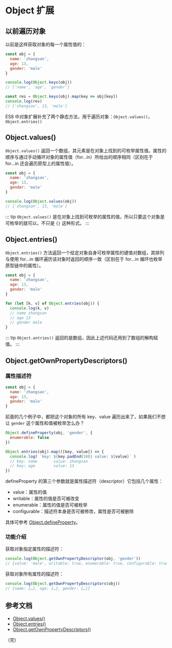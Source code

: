 # Object 扩展

## 以前遍历对象

以前是这样获取对象的每一个属性值的：

```javascript
const obj = {
  name: 'zhangsan',
  age: 13,
  gender: 'male'
}

console.log(Object.keys(obj))
// ['name', 'age', 'gender']

const res = Object.keys(obj).map(key => obj[key])
console.log(res)
// ['zhangsan', 13, 'male']
```

ES8 中对象扩展补充了两个静态方法，用于遍历对象：`Object.values()`，`Object.entries()`

## Object.values()

`Object.values()` 返回一个数组，其元素是在对象上找到的可枚举属性值。属性的顺序与通过手动循环对象的属性值（for...in）所给出的顺序相同（区别在于 for...in 还会遍历原型上的属性值）。

```javascript
const obj = {
  name: 'zhangsan',
  age: 13,
  gender: 'male'
}

console.log(Object.values(obj))
// ['zhangsan', 13, 'male']
```

::: tip
`Object.values()` 是在对象上找到可枚举的属性的值，所以只要这个对象是可枚举的就可以，不只是 `{}` 这种形式。
:::

## Object.entries()

`Object.entries()` 方法返回一个给定对象自身可枚举属性的键值对数组，其排列与使用 for...in 循环遍历该对象时返回的顺序一致（区别在于 for...in 循环也枚举原型链中的属性）。

```javascript
const obj = {
  name: 'zhangsan',
  age: 13,
  gender: 'male'
}

for (let [k, v] of Object.entries(obj)) {
  console.log(k, v)
  // name zhangsan
  // age 13
  // gender male
}
```

::: tip
`Object.entries()` 返回的是数组，因此上述代码还用到了数组的解构赋值。
:::

## Object.getOwnPropertyDescriptors()

### 属性描述符

```javascript
const obj = {
  name: 'zhangsan',
  age: 13,
  gender: 'male'
}
```

前面的几个例子中，都把这个对象的所有 key、value 遍历出来了，如果我们不想让 `gender` 这个属性和值被枚举怎么办？

```javascript
Object.defineProperty(obj, 'gender', {
  enumerable: false
})

Object.entries(obj).map(([key, value]) => {
  console.log( `key: ${key.padEnd(10)} value: ${value}` )
  // key: name       value: zhangsan
  // key: age        value: 13
})
```

defineProperty 的第三个参数就是属性描述符（descriptor）它包括几个属性：

* value：属性的值
* writable：属性的值是否可被改变
* enumerable：属性的值是否可被枚举
* configurable：描述符本身是否可被修改，属性是否可被删除

具体可参考 [Object.defineProperty](https://developer.mozilla.org/zh-CN/docs/Web/JavaScript/Reference/Global_Objects/Object/defineProperty)。

### 功能介绍

获取对象指定属性的描述符：

```javascript
console.log(Object.getOwnPropertyDescriptor(obj, 'gender'))
// {value: 'male', writable: true, enumerable: true, configurable: true}
```

获取对象所有属性的描述符：

```javascript
console.log(Object.getOwnPropertyDescriptors(obj))
// {name: {…}, age: {…}, gender: {…}}
```

## 参考文档

* [Object.values()](https://developer.mozilla.org/zh-CN/docs/Web/JavaScript/Reference/Global_Objects/Object/values)
* [Object.entries()](https://developer.mozilla.org/zh-CN/docs/Web/JavaScript/Reference/Global_Objects/Object/entries)
* [Object.getOwnPropertyDescriptors()](https://developer.mozilla.org/zh-CN/docs/Web/JavaScript/Reference/Global_Objects/Object/getOwnPropertyDescriptors)

（完）
